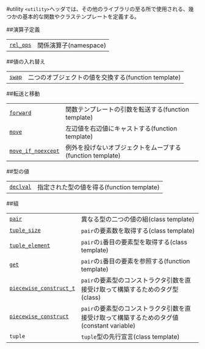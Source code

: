 #utility
`<utility>`ヘッダでは、その他のライブラリの至る所で使用される、幾つかの基本的な関数やクラステンプレートを定義する。


##演算子定義

| | |
|-----------------------------------|-----------------------|
| [`rel_ops`](./utility/rel_ops.md) | 関係演算子(namespace) |


##値の入れ替え

| | |
|-----------------------------|-----------------------------------------------------|
| [`swap`](./utility/swap.md) | 二つのオブジェクトの値を交換する(function template) |


##転送と移動

| | |
|-----------------------------------------------------|-----------------------------------------------------|
| [`forward`](./utility/forward.md)                   | 関数テンプレートの引数を転送する(function template) |
| [`move`](./utility/move.md)                         | 左辺値を右辺値にキャストする(function template) |
| [`move_if_noexcept`](./utility/move_if_noexcept.md) | 例外を投げないオブジェクトをムーブする(function template) |


##型の値

| | |
|-----------------------------------|-------------------------------------------|
| [`declval`](./utility/declval.md) | 指定された型の値を得る(function template) |


##組

| | |
|-------------------------------------------------------------|----------------------------------------|
| [`pair`](./utility/pair.md)                                 | 異なる型の二つの値の組(class template) |
| [`tuple_size`](./utility/tuple_size.md)                     | `pair`の要素数を取得する(class template) |
| [`tuple_element`](./utility/tuple_element.md)               | `pair`の`i`番目の要素型を取得する(class template) |
| [`get`](./utility/get.md)                                   | `pair`の`i`番目の要素を参照する(function template) |
| [`piecewise_construct_t`](./utility/piecewise_construct.md) | `pair`の要素型のコンストラクタ引数を直接受け取って構築するためのタグ型(class) |
| [`piecewise_construct`](./utility/piecewise_construct.md)   | `pair`の要素型のコンストラクタ引数を直接受け取って構築するためのタグ値(constant variable) |
| `tuple`                                                     | `tuple`型の先行宣言(class template) |


